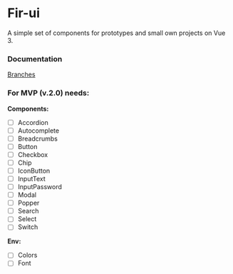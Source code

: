 # Fir-ui

A simple set of components for prototypes and small own projects on Vue 3.

### Documentation
[Branches](./docs/git-flow.md)

### For MVP (v.2.0) needs:
**Components:**<br/>
- [ ] Accordion
- [ ] Autocomplete
- [ ] Breadcrumbs
- [ ] Button
- [ ] Checkbox
- [ ] Chip
- [ ] IconButton
- [ ] InputText
- [ ] InputPassword
- [ ] Modal
- [ ] Popper
- [ ] Search
- [ ] Select
- [ ] Switch

**Env:**
- [ ] Colors
- [ ] Font